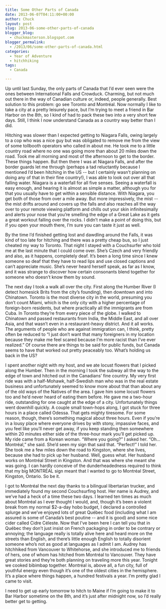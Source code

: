 ```yaml
---
title: Some Other Parts of Canada
date: 2013-06-07T04:11:00+00:00
author: Chuck
layout: post
slug: 2013-06-some-other-parts-of-canada
blogger_blog:
  - chuckmasterson.blogspot.com
blogger_permalink:
  - /2013/06/some-other-parts-of-canada.html
categories:
  - Year of Adventure
  - hitchhiking
tags:
  - Canada

---
```


Up until last Sunday, the only parts of Canada that I’d ever seen were
the ones between International Falls and Crowduck. Charming, but not much out
there in the way of Canadian culture or, indeed, people generally. Best
solution to this problem: go see Toronto and Montréal. Now normally I like to
take a city at a pretty leisurely pace, but I’m trying to meet a friend
in Bar Harbor on the 8th, so I kind of had to pack these two into a very short
few days. Still, I think I now understand Canada as a country way better than I
did.

Hitching was slower than I expected getting to Niagara Falls, owing largely to
a cop who was a nice guy but was obligated to remove me from the view of some
tollbooth operators who called in about me. He took me to a little country road
where no one was going more than about 20 miles down the road. Took me all
morning and most of the afternoon to get to the border. These things happen.
But then there I was at Niagara Falls, and after the border guards let me
through (perhaps a tad reluctantly because I mentioned I’d been hitching
in the US -- but I certainly wasn’t planning on doing any of that in
their fine country!), I was able to look out over all that falling water.
Niagara is a waterfall for all five senses. Seeing a waterfall is easy enough,
and hearing it is almost as simple a matter, although you for that you usually
have to get within a sensible distance. With Niagara, you get both of those
from over a mile away. But more impressively, the mist -- the mist drifts
around and covers up the falls and also reaches all the way over to your remote
viewing platform and chills out your skin infinitesimally and alerts your nose
that you’re smelling the edge of a Great Lake as it gets a great workout
falling over the rocks. I didn’t make a point of doing this, but if you
open your mouth there, I’m sure you can taste it just as well.

By the time I’d finished getting lost and dawdling around the Falls, it
was kind of too late for hitching and there was a pretty cheap bus, so I just
cheated my way to Toronto. That night I stayed with a Couchsurfer who told me
at the last minute that I could come over.  She’s Czech and very friendly
and also, as it happens, completely deaf.  It’s been a long time since I
knew someone so deaf that they have to read lips and use closed captions and
can’t appreciate music. She’s never heard herself speak, as far as
I know, and it was strange to discover how certain consonants blend together
for someone who doesn’t know them by sound.

The next day I took a walk all over the city. First along the Humber River (I
detect homesick Brits from the city’s founding), then downtown and into
Chinatown. Toronto is the most diverse city in the world, presuming you
don’t count Miami, which is the only city with a higher percentage of
foreign-born residents, but where practically all the immigrants are from Cuba.
In Toronto they’re from every piece of the globe. I walked to Chinatown
and passed restaurants from India, the Middle East, and all over Asia, and that
wasn’t even in a restaurant-heavy district. And it all works. The
arguments of people who are against immigration can, I think, pretty often be
reduced to “I just don’t want that many foreigners in my location
because they make me feel scared because I’m more racist than I’ve
ever realized.” Of course there are things to be said for public funds,
but Canada seems to have that worked out pretty peaceably too. What’s
holding us back in the US?


I spent another night with my host, and we ate locust flowers that I picked
along the Humber. Then in the morning I took the subway all the way to the edge
of town and hitched out in the Canadians’ fine country. My very first
ride was with a half-Mohawk, half-Swedish man who was in the real estate
business and unfortunately seemed to know more about that than about any of the
old ways of the Natives of the area. I gave him some locust flowers too and
he’d never heard of eating them before. He gave me a two-hour ride,
outstanding for one caught at the edge of a city. Unfortunately things went
downhill quickly. A couple small town-hops along, I got stuck for three hours
in a place called Odessa. That gets mighty tiresome. For some reason, though,
there’s something magical about three hours. Even if you’re in a
lousy place where everyone drives by with stony, impassive faces, and you feel
like you’ll never get away, if you keep standing then somewhere within 20
minutes either side of the three-hour mark you’ll get picked up. My ride
came from a Korean woman. “Where you going?” I asked her.
“Oh… Montréal,” she said. She’d seen my sign that said
that. “Perfect!” I told her. She took me a few miles down the road
to Kingston, where she lives, because she had to pick up her husband. Well,
guess what. Her husband works on Montréal Street in Kingston. And that was
where she meant she was going. I can hardly conceive of the dunderheadedness
required to think that my big MONTRÉAL sign meant that I wanted to go to
Montréal Street, Kingston, Ontario. So be it.

I got to Montréal the next day thanks to a bilingual libertarian trucker, and
immediately found my second Couchsurfing host. Her name is Audrey, and
we’ve had a heck of a time these two days. I learned ten times as much
about Montréal as I ever thought I would, and, though it’s been a violent
break from my normal $2-a-day hobo budget, I declared a controlled splurge and
we’ve enjoyed lots of great Québec food (including what I am assured is
some of Canada’s best poutine -- and it is good) and some nice cider
called Cidre Céleste. Now that I’ve been here I can tell you that in
Québec they don’t just insist on French packaging in order to be contrary
or annoying; the language really is totally alive here and heard more on the
streets than English, and there’s little enough English to totally
disorient someone who’s not as good at languages as I admit I am. Audrey
has hitchhiked from Vancouver to Whitehorse, and she introduced me to friends
of hers, one of whom has hitched from Montréal to Vancouver. They have great
stories and they’re both planning on traveling more this year. Tonight we
cooked bibimbap together. Montréal is, above all, a fun city, full of youthful
energy even though it’s one of the oldest cities in the hemisphere.
It’s a place where things happen, a hundred festivals a year. I’m
pretty glad I came to visit.

I need to get up early tomorrow to hitch to Maine if I’m going to make it
to Bar Harbor sometime on the 8th, and it’s just after midnight now, so
I’d really better get to getting.

